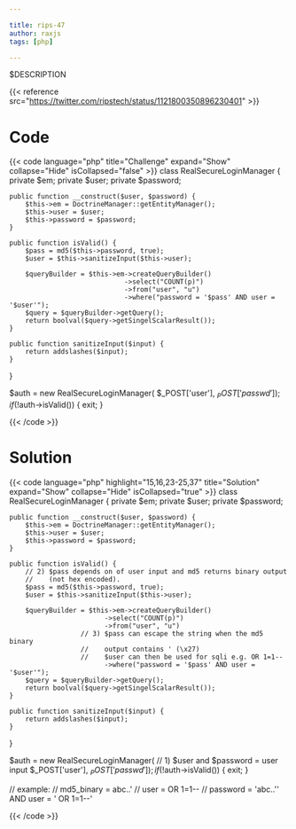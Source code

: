 ```yaml
---

title: rips-47
author: raxjs
tags: [php]

---
```


$DESCRIPTION

<!--more-->
{{< reference src="https://twitter.com/ripstech/status/1121800350896230401" >}}

# Code
{{< code language="php"  title="Challenge" expand="Show" collapse="Hide" isCollapsed="false" >}}
class RealSecureLoginManager {
    private $em;
    private $user;
    private $password;


    public function __construct($user, $password) {
        $this->em = DoctrineManager::getEntityManager();
        $this->user = $user;
        $this->password = $password;
    }

    public function isValid() {
        $pass = md5($this->password, true);
        $user = $this->sanitizeInput($this->user);

        $queryBuilder = $this->em->createQueryBuilder()
                                 ->select("COUNT(p)")
                                 ->from("user", "u")
                                 ->where("password = '$pass' AND user = '$user'");
        $query = $queryBuilder->getQuery();
        return boolval($query->getSingelScalarResult());
    }

    public function sanitizeInput($input) {
        return addslashes($input);
    }
}

$auth = new RealSecureLoginManager(
    $_POST['user'],
    $_POST['passwd']
);
if(!$auth->isValid()) {
    exit;
}

{{< /code >}}

# Solution
{{< code language="php" highlight="15,16,23-25,37" title="Solution" expand="Show" collapse="Hide" isCollapsed="true" >}}
class RealSecureLoginManager {
    private $em;
    private $user;
    private $password;


    public function __construct($user, $password) {
        $this->em = DoctrineManager::getEntityManager();
        $this->user = $user;
        $this->password = $password;
    }

    public function isValid() {
        // 2) $pass depends on of user input and md5 returns binary output
        //    (not hex encoded).
        $pass = md5($this->password, true);
        $user = $this->sanitizeInput($this->user);

        $queryBuilder = $this->em->createQueryBuilder()
                            ->select("COUNT(p)")
                            ->from("user", "u")
                      // 3) $pass can escape the string when the md5 binary
                      //    output contains ' (\x27)
                      //    $user can then be used for sqli e.g. OR 1=1--
                            ->where("password = '$pass' AND user = '$user'");
        $query = $queryBuilder->getQuery();
        return boolval($query->getSingelScalarResult());
    }

    public function sanitizeInput($input) {
        return addslashes($input);
    }
}

$auth = new RealSecureLoginManager(
    // 1) $user and $password = user input
    $_POST['user'],
    $_POST['passwd']
);
if(!$auth->isValid()) {
    exit;
}

// example:
// md5_binary = abc..'
// user = OR 1=1--
// password = 'abc..'' AND user = ' OR 1=1--'

{{< /code >}}
